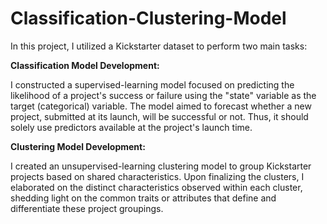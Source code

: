 # Classification-Clustering-Model
In this project, I utilized a Kickstarter dataset to perform two main tasks:

**Classification Model Development:**

I constructed a supervised-learning model focused on predicting the likelihood of a project's success or failure using the "state" variable as the target (categorical) variable. The model aimed to forecast whether a new project, submitted at its launch, will be successful or not. Thus, it should solely use predictors available at the project's launch time.

**Clustering Model Development:**

I created an unsupervised-learning clustering model to group Kickstarter projects based on shared characteristics. Upon finalizing the clusters, I elaborated on the distinct characteristics observed within each cluster, shedding light on the common traits or attributes that define and differentiate these project groupings. 

